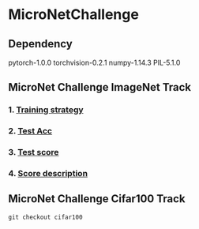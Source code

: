 # MicroNetChallenge

## Dependency
pytorch-1.0.0
torchvision-0.2.1
numpy-1.14.3
PIL-5.1.0

## MicroNet Challenge ImageNet Track

### 1. [Training strategy](./Train.md)
### 2. [Test Acc](Test.md)
### 3. [Test score](Score.md)
### 4. [Score description](Description.md)

## MicroNet Challenge Cifar100 Track
```
git checkout cifar100
```
